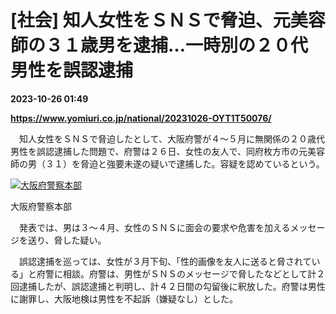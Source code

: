 # [社会] 知人女性をＳＮＳで脅迫、元美容師の３１歳男を逮捕…一時別の２０代男性を誤認逮捕

**2023-10-26 01:49**

**https://www.yomiuri.co.jp/national/20231026-OYT1T50076/**

　知人女性をＳＮＳで脅迫したとして、大阪府警が４～５月に無関係の２０歳代男性を誤認逮捕した問題で、府警は２６日、女性の友人で、同府枚方市の元美容師の男（３１）を脅迫と強要未遂の疑いで逮捕した。容疑を認めているという。

[![大阪府警察本部](https://www.yomiuri.co.jp/media/2023/10/20231026-OYT1I50041-1.jpg)](https://www.yomiuri.co.jp/pluralphoto/20231026-OYT1I50041/)

大阪府警察本部

　発表では、男は３～４月、女性のＳＮＳに面会の要求や危害を加えるメッセージを送り、脅した疑い。

　誤認逮捕を巡っては、女性が３月下旬、「性的画像を友人に送ると脅されている」と府警に相談。府警は、男性がＳＮＳのメッセージで脅したなどとして計２回逮捕したが、誤認逮捕と判明し、計４２日間の勾留後に釈放した。府警は男性に謝罪し、大阪地検は男性を不起訴（嫌疑なし）とした。